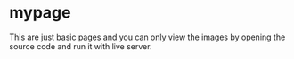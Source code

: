 # mypage
This are just basic pages and you can only view the images by opening the source code and run it with live server.
